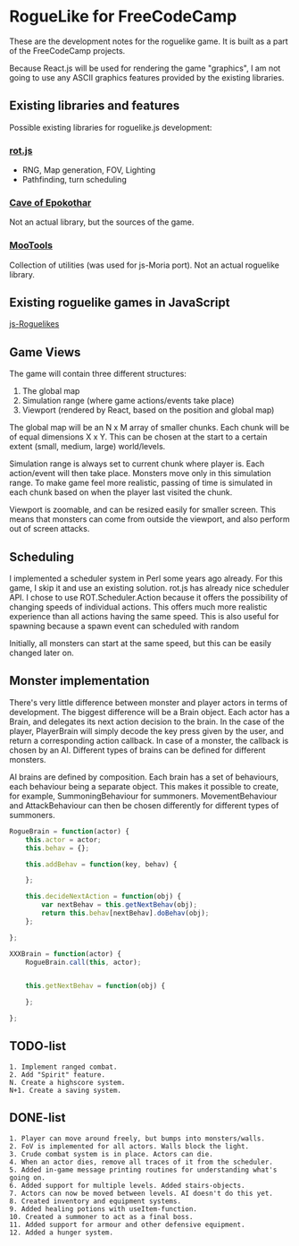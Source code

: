 RogueLike for FreeCodeCamp
==========================

These are the development notes for the roguelike game. It is built as a part of
the FreeCodeCamp projects.

Because React.js will be used for rendering the game "graphics", I am not going
to use any ASCII graphics features provided by the existing libraries.

Existing libraries and features
-------------------------------

Possible existing libraries for roguelike.js development:

### [rot.js](https://ondras.github.io/rot.js/hp/) ###

- RNG, Map generation, FOV, Lighting
- Pathfinding, turn scheduling

### [Cave of Epokothar](https://github.com/eballot/CaveOfEpokothar/tree/gh-pages) ###

Not an actual library, but the sources of the game.


### [MooTools](http://mootools.net/) ###

Collection of utilities (was used for js-Moria port). Not an actual roguelike
library.

Existing roguelike games in JavaScript
--------------------------------------

[js-Roguelikes](http://www.roguebasin.com/index.php?title=JavaScript#Roguelikes_in_JavaScript)


Game Views
----------------

The game will contain three different structures:

  1. The global map
  2. Simulation range (where game actions/events take place)
  3. Viewport (rendered by React, based on the position and global map)

The global map will be an N x M array of smaller chunks. Each chunk will be of
equal dimensions X x Y. This can be chosen at the start to a certain extent
(small, medium, large) world/levels.

Simulation range is always set to current chunk where player is. Each
action/event will then take place. Monsters move only in this simulation range.
To make game feel more realistic, passing of time is simulated in each chunk
based on when the player last visited the chunk.

Viewport is zoomable, and can be resized easily for smaller screen.
This means that monsters can come from outside the viewport, and also perform
out of screen attacks.

Scheduling
----------

I implemented a scheduler system in Perl some years ago already. For this game,
I skip it and use an existing solution. rot.js has already nice scheduler API.
I chose to use ROT.Scheduler.Action because it offers the possibility of changing
speeds of individual actions. This offers much more realistic experience than
all actions having the same speed. This is also useful for spawning because a
spawn event can scheduled with random 

Initially, all monsters can start at the same speed, but this can be easily
changed later on.

Monster implementation
----------------------

There's very little difference between monster and player actors in terms of
development. The biggest difference will be a Brain object. Each actor has a
Brain, and delegates its next action decision to the brain. In the case of the
player, PlayerBrain will simply decode the key press given by the user, and
return a corresponding action callback. In case of a monster, the callback is chosen by
an AI. Different types of brains can be defined for different monsters.

AI brains are defined by composition. Each brain has a set of behaviours, each
behaviour being a separate object. This makes it possible to create, for
example, SummoningBehaviour for summoners. MovementBehaviour and
AttackBehaviour can then be chosen differently for different types of summoners.

```javascript
RogueBrain = function(actor) {
    this.actor = actor;
    this.behav = {};

    this.addBehav = function(key, behav) {

    };

    this.decideNextAction = function(obj) {
        var nextBehav = this.getNextBehav(obj);
        return this.behav[nextBehav].doBehav(obj);
    };

};

XXXBrain = function(actor) {
    RogueBrain.call(this, actor);


    this.getNextBehav = function(obj) {

    };

};

```

TODO-list
---------
    1. Implement ranged combat.
    2. Add "Spirit" feature.
    N. Create a highscore system.
    N+1. Create a saving system.

DONE-list
---------
    1. Player can move around freely, but bumps into monsters/walls.
    2. FoV is implemented for all actors. Walls block the light.
    3. Crude combat system is in place. Actors can die.
    4. When an actor dies, remove all traces of it from the scheduler.
    5. Added in-game message printing routines for understanding what's going on.
    6. Added support for multiple levels. Added stairs-objects.
    7. Actors can now be moved between levels. AI doesn't do this yet.
    8. Created inventory and equipment systems.
    9. Added healing potions with useItem-function.
    10. Created a summoner to act as a final boss.
    11. Added support for armour and other defensive equipment.
    12. Added a hunger system.

